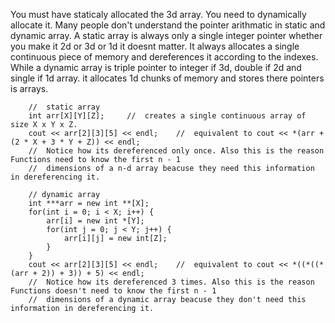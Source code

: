 You must have staticaly allocated the 3d array. You need to dynamically allocate it.
Many people don't understand the pointer arithmatic in static and dynamic array. A static array is always only a single integer pointer whether you make it 2d or 3d or 1d it doesnt matter. It always allocates a single continuous piece of memory and dereferences it according to the indexes.
While a dynamic array is triple pointer to integer if 3d, double if 2d and single if 1d array. it allocates 1d chunks of memory and stores there pointers is arrays.
```
    //  static array
    int arr[X][Y][Z];     //  creates a single continuous array of size X x Y x Z.
    cout << arr[2][3][5] << endl;    //  equivalent to cout << *(arr + (2 * X + 3 * Y + Z)) << endl;
    //  Notice how its dereferenced only once. Also this is the reason Functions need to know the first n - 1 
    //  dimensions of a n-d array beacuse they need this information in dereferencing it.
    
    // dynamic array
    int ***arr = new int **[X];
    for(int i = 0; i < X; i++) {
        arr[i] = new int *[Y];
        for(int j = 0; j < Y; j++) {
            arr[i][j] = new int[Z];
        }
    }
    cout << arr[2][3][5] << endl;    //  equivalent to cout << *((*((*(arr + 2)) + 3)) + 5) << endl;
    //  Notice how its dereferenced 3 times. Also this is the reason Functions doesn't need to know the first n - 1 
    //  dimensions of a dynamic array beacuse they don't need this information in dereferencing it.
```